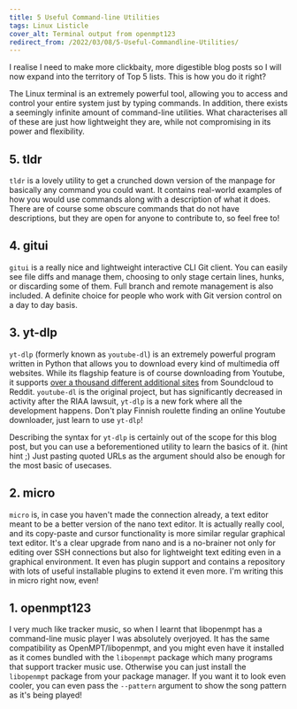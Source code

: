 ```yaml
---
title: 5 Useful Command-line Utilities
tags: Linux Listicle
cover_alt: Terminal output from openmpt123
redirect_from: /2022/03/08/5-Useful-Commandline-Utilities/
---
```


I realise I need to make more clickbaity, more digestible blog posts so I will now expand into the territory of Top 5 lists. This is how you do it right?

The Linux terminal is an extremely powerful tool, allowing you to access and control your entire system just by typing commands. In addition, there exists a seemingly infinite amount of command-line utilities. What characterises all of these are just how lightweight they are, while not compromising in its power and flexibility.

<!--more-->

## 5. tldr
`tldr` is a lovely utility to get a crunched down version of the manpage for basically any command you could want. It contains real-world examples of how you would use commands along with a description of what it does. There are of course some obscure commands that do not have descriptions, but they are open for anyone to contribute to, so feel free to!

## 4. gitui
`gitui` is a really nice and lightweight interactive CLI Git client. You can easily see file diffs and manage them, choosing to only stage certain lines, hunks, or discarding some of them. Full branch and remote management is also included. A definite choice for people who work with Git version control on a day to day basis.

## 3. yt-dlp
`yt-dlp` (formerly known as `youtube-dl`) is an extremely powerful program written in Python that allows you to download every kind of multimedia off websites. While its flagship feature is of course downloading from Youtube, it supports [over a thousand different additional sites](https://github.com/yt-dlp/yt-dlp/blob/master/supportedsites.md) from Soundcloud to Reddit. `youtube-dl` is the original project, but has significantly decreased in activity after the RIAA lawsuit, `yt-dlp` is a new fork where all the development happens. Don't play Finnish roulette finding an online Youtube downloader, just learn to use `yt-dlp`!

Describing the syntax for `yt-dlp` is certainly out of the scope for this blog post, but you can use a beforementioned utility to learn the basics of it. (hint hint ;) Just pasting quoted URLs as the argument should also be enough for the most basic of usecases.

## 2. micro
`micro` is, in case you haven't made the connection already, a text editor meant to be a better version of the nano text editor. It is actually really cool, and its copy-paste and cursor functionality is more similar regular graphical text editor. It's a clear upgrade from nano and is a no-brainer not only for editing over SSH connections but also for lightweight text editing even in a graphical environment. It even has plugin support and contains a repository with lots of useful installable plugins to extend it even more. I'm writing this in micro right now, even!

## 1. openmpt123
I very much like tracker music, so when I learnt that libopenmpt has a command-line music player I was absolutely overjoyed. It has the same compatibility as OpenMPT/libopenmpt, and you might even have it installed as it comes bundled with the `libopenmpt` package which many programs that support tracker music use. Otherwise you can just install the `libopenmpt` package from your package manager. If you want it to look even cooler, you can even pass the `--pattern` argument to show the song pattern as it's being played!
